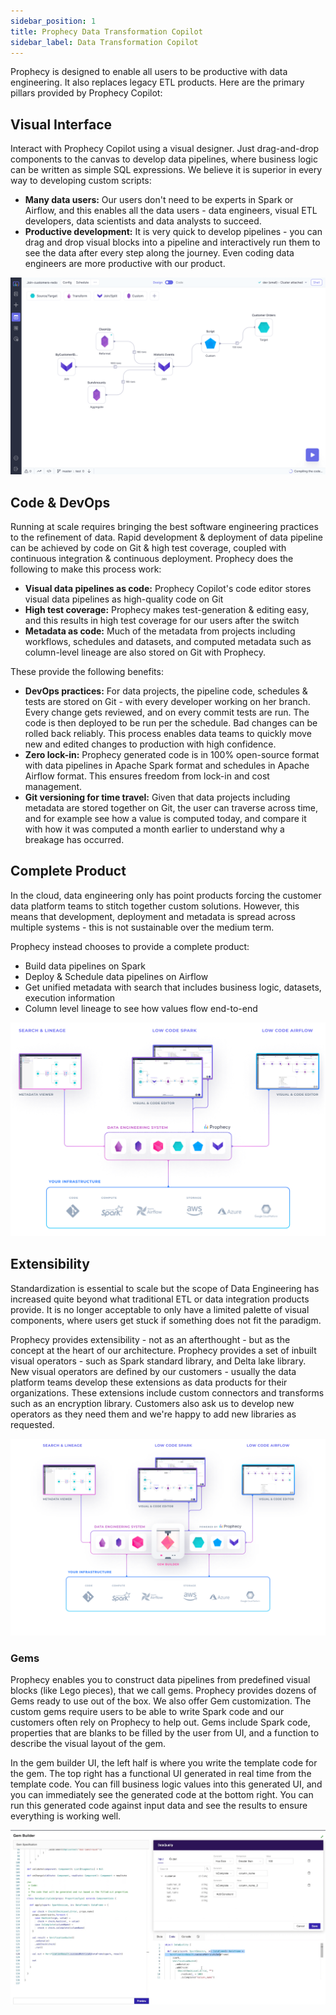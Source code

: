 ```yaml
---
sidebar_position: 1
title: Prophecy Data Transformation Copilot
sidebar_label: Data Transformation Copilot
---
```


Prophecy is designed to enable all users to be productive with data engineering. It also replaces legacy ETL products. Here are the primary pillars provided by Prophecy Copilot:

## Visual Interface

Interact with Prophecy Copilot using a visual designer. Just drag-and-drop components to the canvas to develop data pipelines, where business logic can be written as simple SQL expressions. We believe it is superior in every way to developing custom scripts:

- **Many data users:** Our users don't need to be experts in Spark or Airflow, and this enables all the data users - data engineers, visual ETL developers, data scientists and data analysts to succeed.
- **Productive development:** It is very quick to develop pipelines - you can drag and drop visual blocks into a pipeline and interactively run them to see the data after every step along the journey. Even coding data engineers are more productive with our product.

![Data Pipeline](./img/datapipeline.png)

## Code & DevOps

Running at scale requires bringing the best software engineering practices to the refinement of data. Rapid development & deployment of data pipeline can be achieved by code on Git & high test coverage, coupled with continuous integration & continuous deployment. Prophecy does the following to make this process work:

- **Visual data pipelines as code:** Prophecy Copilot's code editor stores visual data pipelines as high-quality code on Git
- **High test coverage:** Prophecy makes test-generation & editing easy, and this results in high test coverage for our users after the switch
- **Metadata as code:** Much of the metadata from projects including workflows, schedules and datasets, and computed metadata such as column-level lineage are also stored on Git with Prophecy.

These provide the following benefits:

- **DevOps practices:** For data projects, the pipeline code, schedules & tests are stored on Git - with every developer working on her branch. Every change gets reviewed, and on every commit tests are run. The code is then deployed to be run per the schedule. Bad changes can be rolled back reliably. This process enables data teams to quickly move new and edited changes to production with high confidence.
- **Zero lock-in:** Prophecy generated code is in 100% open-source format with data pipelines in Apache Spark format and schedules in Apache Airflow format. This ensures freedom from lock-in and cost management.
- **Git versioning for time travel:** Given that data projects including metadata are stored together on Git, the user can traverse across time, and for example see how a value is computed today, and compare it with how it was computed a month earlier to understand why a breakage has occurred.

## Complete Product

In the cloud, data engineering only has point products forcing the customer data platform teams to stitch together custom solutions. However, this means that development, deployment and metadata is spread across multiple systems - this is not sustainable over the medium term.

Prophecy instead chooses to provide a complete product:

- Build data pipelines on Spark
- Deploy & Schedule data pipelines on Airflow
- Get unified metadata with search that includes business logic, datasets, execution information
- Column level lineage to see how values flow end-to-end

![Complete](./img/complete.png)

## Extensibility

Standardization is essential to scale but the scope of Data Engineering has increased quite beyond what traditional ETL or data integration products provide. It is no longer acceptable to only have a limited palette of visual components, where users get stuck if something does not fit the paradigm.

Prophecy provides extensibility - not as an afterthought - but as the concept at the heart of our architecture. Prophecy provides a set of inbuilt visual operators - such as Spark standard library, and Delta lake library. New visual operators are defined by our customers - usually the data platform teams develop these extensions as data products for their organizations. These extensions include custom connectors and transforms such as an encryption library. Customers also ask us to develop new operators as they need them and we're happy to add new libraries as requested.

![Extensible](./img/extensible.png)

### Gems

Prophecy enables you to construct data pipelines from predefined visual blocks (like Lego pieces), that we call gems. Prophecy provides dozens of Gems ready to use out of the box. We also offer Gem customization. The custom gems require users to be able to write Spark code and our customers often rely on Prophecy to help out. Gems include Spark code, properties that are blanks to be filled by the user from UI, and a function to describe the visual layout of the gem.

In the gem builder UI, the left half is where you write the template code for the gem. The top right has a functional UI generated in real time from the template code. You can fill business logic values into this generated UI, and you can immediately see the generated code at the bottom right. You can run this generated code against input data and see the results to ensure everything is working well.

![Complete](./img/gem-builder.png)
